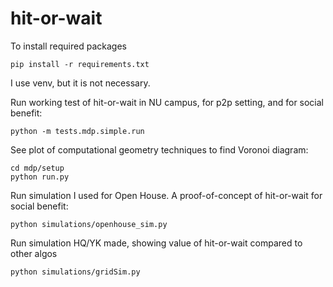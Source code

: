 # hit-or-wait

To install  required packages
```
pip install -r requirements.txt
```

I use venv, but it is not necessary.

Run working test of hit-or-wait in NU campus, for p2p setting, and for social benefit:
```
python -m tests.mdp.simple.run
```

See plot of computational geometry techniques to find Voronoi diagram:
```
cd mdp/setup
python run.py
```

Run simulation I used for Open House. A proof-of-concept of hit-or-wait for social benefit:
```
python simulations/openhouse_sim.py
```

Run simulation HQ/YK made, showing value of hit-or-wait compared to other algos
```
python simulations/gridSim.py
```

